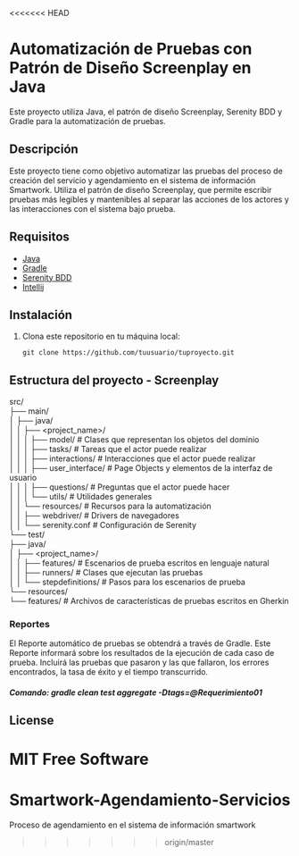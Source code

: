 <<<<<<< HEAD
# Automatización de Pruebas con Patrón de Diseño Screenplay en Java

Este proyecto utiliza Java, el patrón de diseño Screenplay, Serenity BDD y Gradle para la automatización de pruebas.

## Descripción

Este proyecto tiene como objetivo automatizar las pruebas del proceso de creación del servicio y agendamiento en el sistema de información Smartwork. Utiliza el patrón de diseño Screenplay, que permite escribir pruebas más legibles y mantenibles al separar las acciones de los actores y las interacciones con el sistema bajo prueba.

## Requisitos

- [Java](https://www.oracle.com/java/technologies/javase-downloads.html)
- [Gradle](https://gradle.org/)
- [Serenity BDD](http://www.thucydides.info/docs/serenity-staging/)
- [Intellij](https://www.jetbrains.com/idea/)

## Instalación

1. Clona este repositorio en tu máquina local:

   ```shell
   git clone https://github.com/tuusuario/tuproyecto.git

## Estructura del proyecto - Screenplay
<p class="has-line-data" data-line-start="0" data-line-end="21">src/<br>
├── main/<br>
│   ├── java/<br>
│   │   ├── &lt;project_name&gt;/<br>
│   │   │   ├── model/                   # Clases que representan los objetos del dominio<br>
│   │   │   ├── tasks/                   # Tareas que el actor puede realizar<br>
│   │   │   ├── interactions/            # Interacciones que el actor puede realizar<br>
│   │   │   ├── user_interface/          # Page Objects y elementos de la interfaz de usuario<br>
│   │   │   ├── questions/               # Preguntas que el actor puede hacer<br>
│   │   │   └── utils/                   # Utilidades generales<br>
│   │   └── resources/                   # Recursos para la automatización<br>
│   │       ├── webdriver/               # Drivers de navegadores<br>
│   │       └── serenity.conf            # Configuración de Serenity<br>
└── test/<br>
├── java/<br>
│   ├── &lt;project_name&gt;/<br>
│   │   ├── features/                 # Escenarios de prueba escritos en lenguaje natural<br>
│   │   ├── runners/                  # Clases que ejecutan las pruebas<br>
│   │   └── stepdefinitions/          # Pasos para los escenarios de prueba<br>
└── resources/<br>
└── features/                     # Archivos de características de pruebas escritos en Gherkin</p>




### Reportes
El Reporte automático de pruebas se obtendrá a través de Gradle. Este Reporte informará sobre los resultados de la ejecución de cada caso de prueba. Incluirá las pruebas que pasaron y las que fallaron, los errores encontrados, la tasa de éxito y el tiempo transcurrido.
##### Comando:  gradle clean test aggregate -Dtags=@Requerimiento01

## License
MIT
**Free Software**
=======
# Smartwork-Agendamiento-Servicios
Proceso de agendamiento en el sistema de información smartwork
>>>>>>> origin/master
